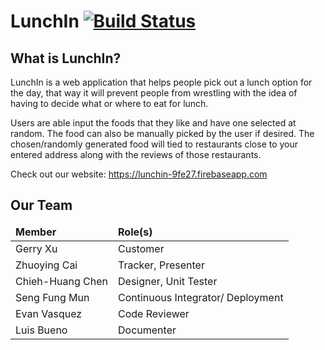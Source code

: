 # LunchIn [![Build Status](https://travis-ci.com/CSC59939/LunchIn.svg?token=sGFpuFDcawyN3EBiLrfw&branch=master)](https://travis-ci.com/CSC59939/LunchIn)

## What is LunchIn?

LunchIn is a web application that helps people pick out a lunch option for the day, that way it will prevent people from wrestling with the idea of having to decide what or where to eat for lunch. 

Users are able input the foods that they like and have one selected at random. The food can also be manually picked by the user if desired. The chosen/randomly generated food will tied to restaurants close to your entered address along with the reviews of those restaurants.

Check out our website: <https://lunchin-9fe27.firebaseapp.com>

## Our Team
<table>
  <thead>
    <tr>
      <td><strong>Member</strong></td>
      <td><strong>Role(s)</strong></td>
    </tr>
  </thead>
  <tbody>
    <tr>
      <td>Gerry Xu</td>
      <td>Customer</td>
    </tr>
    <tr>
      <td>Zhuoying Cai</td>
      <td>Tracker, Presenter</td>
    </tr>
    <tr>
      <td>Chieh-Huang Chen</td>
      <td>Designer, Unit Tester</td>
    </tr>
    <tr>
      <td>Seng Fung Mun</td>
      <td>Continuous Integrator/ Deployment</td>
    </tr>
    <tr>
      <td>Evan Vasquez</td>
      <td>Code Reviewer</td>
    </tr>
    <tr>
      <td>Luis Bueno</td>
      <td>Documenter</td>
    </tr>
  </tbody>

</table>
